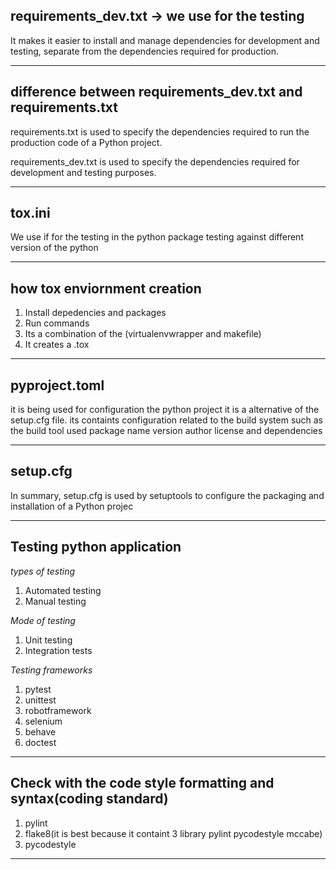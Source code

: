 ## requirements_dev.txt -> we use for the testing
It makes it easier to install and manage dependencies for development and testing, separate from the dependencies required for production.

---

## difference between requirements_dev.txt and requirements.txt

requirements.txt is used to specify the dependencies required to run the production code of a Python project.

requirements_dev.txt is used to specify the dependencies required for development and testing purposes.

---

## tox.ini
We use if for the testing in the python package testing against different version of the python 

---

## how tox enviornment creation
1. Install depedencies and packages 
2. Run commands
3. Its a combination of the (virtualenvwrapper and makefile)
4. It creates a .tox

---

## pyproject.toml
it is being used for configuration the python project it is a alternative of the setup.cfg file. its containts configuration related to the build system
such as the build tool used package name version author license and dependencies

---

## setup.cfg
In summary, setup.cfg is used by setuptools to configure the packaging and installation of a Python projec

---

## Testing python application
*types of testing*
1. Automated testing 
2. Manual testing

*Mode of testing*
1. Unit testing
2. Integration tests

*Testing frameworks*

1. pytest
2. unittest
3. robotframework
4. selenium
5. behave
6. doctest

---

## Check with the code style formatting and syntax(coding standard)

1. pylint
2. flake8(it is best because it containt 3 library pylint pycodestyle mccabe)
3. pycodestyle

---